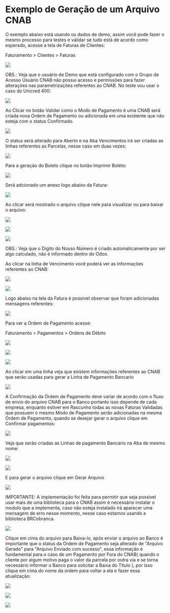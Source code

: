 # Exemplo de Geração de um Arquivo CNAB

O exemplo abaixo está usando os dados de demo, assim você pode fazer o mesmo processo para testes e validar se tudo está de acordo como esperado, acesse a tela de Faturas de Clientes:

Faturamento &gt; Clientes &gt; Faturas

![](../.gitbook/assets/image%20%28121%29.png)

OBS.: Veja que o usuário de Demo que está configurado com o Grupo de Acesso Usuário CNAB não possui acesso e permissões para fazer alterações nas parametrizações referentes ao CNAB. No teste vou usar o caso do Unicred 400:

![](../.gitbook/assets/image%20%28184%29.png)

Ao Clicar no botão Validar como o Modo de Pagamento é uma CNAB será criada nova Ordem de Pagamento ou adicionada em uma existente que não esteja com o status Confirmado.

![](../.gitbook/assets/image%20%28132%29.png)

O status será alterado para Aberto e na Aba Vencimentos irá ser criadas as linhas referentes as Parcelas, nesse caso em duas vezes:

![](../.gitbook/assets/image%20%28113%29.png)

Para a geração do Boleto clique no botão Imprimir Boleto: 

![](../.gitbook/assets/image%20%28201%29.png)

Será adcionado um anexo logo abaixo da Fatura:

![](../.gitbook/assets/image%20%28136%29.png)

Ao clicar será mostrado o arquivo clique nele para visualizar ou para baixar o arquivo:

![](../.gitbook/assets/image%20%28152%29.png)



![](../.gitbook/assets/image%20%28133%29.png)

![](../.gitbook/assets/image%20%28202%29.png)

OBS.: Veja que o Digito do Nosso Número é criado automaticamente por ser algo calculado, não é informado dentro do Odoo. 

Ao clicar na linha de Vencimento você poderá ver as informações referentes ao CNAB:

![](../.gitbook/assets/image%20%28141%29.png)

![](../.gitbook/assets/image%20%28210%29.png)

Logo abaixo na tela da Fatura é possível observar que foram adicionadas mensagens referentes:

![](../.gitbook/assets/image%20%28145%29.png)

Para ver a Ordem de Pagamento acesse:

Faturamento &gt; Pagamentos &gt; Ordens de Débito

![](../.gitbook/assets/image%20%28163%29.png)

![](../.gitbook/assets/image%20%28130%29.png)

![](../.gitbook/assets/image%20%28147%29.png)

Ao clicar em uma linha veja que existem informações referentes ao CNAB que serão usadas para gerar a Linha de Pagamento Bancario

![](../.gitbook/assets/image%20%28188%29.png)

A Confirmação da Ordem de Pagamento deve variar de acordo com o fluxo de envio do arquivo CNAB para o Banco portanto isso depende de cada empresa, enquanto estiver em Rascunho todas as novas Faturas Validadas que possuem o mesmo Modo de Pagamento serão adicionadas na mesma Ordem de Pagamento, quando se desejar gerar o arquivo clique em Confirmar pagamentos:

![](../.gitbook/assets/image%20%28123%29.png)

Veja que serão criadas as Linhas de pagamento Bancario na Aba de mesmo nome:

![](../.gitbook/assets/image%20%28178%29.png)

![](../.gitbook/assets/image%20%28157%29.png)

E para gerar o arquivo clique em Gerar Arquivo

![](../.gitbook/assets/image%20%28206%29.png)

IMPORTANTE: A implementação foi feita para permitir que seja possível usar mais de uma biblioteca para o CNAB assim é necessário instalar o modulo que a implementa, caso não esteja instalado irá aparecer uma mensagem de erro nesse momento, nesse caso estamos usando a biblioteca BRCobranca.

![](../.gitbook/assets/image%20%28122%29.png)

Clique em cima do arquivo para Baixa-lo, após enviar o arquivo ao Banco é importante que o status da Ordem de Pagamento seja alterado de "Arquivo Gerado" para "Arquivo Enviado com sucesso", essa informação é fundamental para o caso de um Pagamento por Fora do CNAB\( quando o cliente por algum motivo paga o valor da parcela por outra via e se torna necessário informar o Banco para solicitar a Baixa do Título \), por isso clique em cima do nome da ordem para voltar a ela e fazer essa atualização:

 

![](../.gitbook/assets/image%20%28125%29.png)

![](../.gitbook/assets/image%20%28167%29.png)

![](../.gitbook/assets/image%20%28146%29.png)





